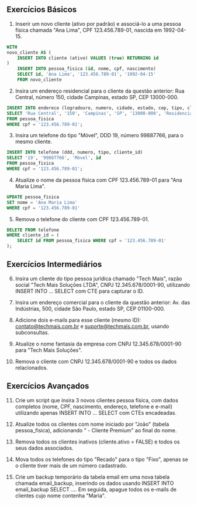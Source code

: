 ## Exercícios Básicos
1. Inserir um novo cliente (ativo por padrão) e associá-lo a uma pessoa física chamada "Ana Lima", CPF 123.456.789-01, nascida em 1992-04-15.
```sql
WITH 
novo_cliente AS (
	INSERT INTO cliente (ativo) VALUES (true) RETURNING id
)
	INSERT INTO pessoa_fisica (id, nome, cpf, nascimento)
	SELECT id, 'Ana Lima', '123.456.789-01', '1992-04-15'
	FROM novo_cliente
```
2. Insira um endereço residencial para o cliente da questão anterior: Rua Central, número 150, cidade Campinas, estado SP, CEP 13000-000.
```sql
INSERT INTO endereco (logradouro, numero, cidade, estado, cep, tipo, cliente_id)
SELECT 'Rua Central', '150', 'Campinas', 'SP', '13000-000', 'Residencial', id
FROM pessoa_fisica
WHERE cpf = '123.456.789-01';
```
3. Insira um telefone do tipo "Móvel", DDD 19, número 99887766, para o mesmo cliente.
```sql
INSERT INTO telefone (ddd, numero, tipo, cliente_id)
SELECT '19', '99887766', 'Móvel', id
FROM pessoa_fisica
WHERE cpf = '123.456.789-01';
```
4. Atualize o nome da pessoa física com CPF 123.456.789-01 para "Ana Maria Lima".
```sql
UPDATE pessoa_fisica
SET nome = 'Ana Maria Lima'
WHERE cpf = '123.456.789-01'
```
5. Remova o telefone do cliente com CPF 123.456.789-01.
```sql
DELETE FROM telefone
WHERE cliente_id = (
    SELECT id FROM pessoa_fisica WHERE cpf = '123.456.789-01'
);
```


## Exercícios Intermediários
6. Insira um cliente do tipo pessoa jurídica chamado "Tech Mais", razão social "Tech Mais Soluções LTDA", CNPJ 12.345.678/0001-90, utilizando INSERT INTO ... SELECT com CTE para capturar o ID.

7. Insira um endereço comercial para o cliente da questão anterior: Av. das Indústrias, 500, cidade São Paulo, estado SP, CEP 01100-000.

8. Adicione dois e-mails para esse cliente (mesmo ID): contato@techmais.com.br e suporte@techmais.com.br, usando subconsultas.

9. Atualize o nome fantasia da empresa com CNPJ 12.345.678/0001-90 para "Tech Mais Soluções".

10. Remova o cliente com CNPJ 12.345.678/0001-90 e todos os dados relacionados.

## Exercícios Avançados

11. Crie um script que insira 3 novos clientes pessoa física, com dados completos (nome, CPF, nascimento, endereço, telefone e e-mail) utilizando apenas INSERT INTO ... SELECT com CTEs encadeadas.

12. Atualize todos os clientes com nome iniciado por "João" (tabela pessoa_fisica), adicionando " - Cliente Premium" ao final do nome.

13. Remova todos os clientes inativos (cliente.ativo = FALSE) e todos os seus dados associados.

14. Mova todos os telefones do tipo "Recado" para o tipo "Fixo", apenas se o cliente tiver mais de um número cadastrado.

15. Crie um backup temporário da tabela email em uma nova tabela chamada email_backup, inserindo os dados usando INSERT INTO email_backup SELECT .... Em seguida, apague todos os e-mails de clientes cujo nome contenha "Maria".